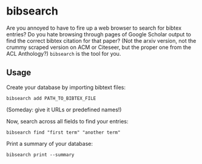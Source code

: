 # bibsearch

Are you annoyed to have to fire up a web browser to search for bibtex entries?
Do you hate browsing through pages of Google Scholar output to find the correct bibtex citation for that paper?
(Not the arxiv version, not the crummy scraped version on ACM or Citeseer, but the proper one from the ACL Anthology?)
`bibsearch` is the tool for you.

## Usage

Create your database by importing bibtext files:

    bibsearch add PATH_TO_BIBTEX_FILE

(Someday: give it URLs or predefined names!)

Now, search across all fields to find your entries:

    bibsearch find "first term" "another term"

Print a summary of your database:

    bibsearch print --summary
